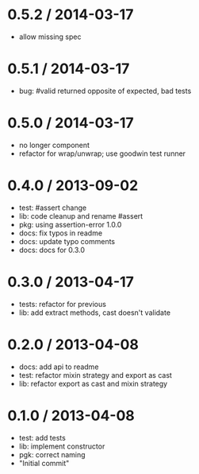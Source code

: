 
0.5.2 / 2014-03-17 
==================

  * allow missing spec

0.5.1 / 2014-03-17 
==================

  * bug: #valid returned opposite of expected, bad tests

0.5.0 / 2014-03-17 
==================

  * no longer component
  * refactor for wrap/unwrap; use goodwin test runner

0.4.0 / 2013-09-02 
==================

 * test: #assert change
 * lib: code cleanup and rename #assert
 * pkg: using assertion-error 1.0.0
 * docs: fix typos in readme
 * docs: update typo comments
 * docs: docs for 0.3.0

0.3.0 / 2013-04-17 
==================

  * tests: refactor for previous
  * lib: add extract methods, cast doesn't validate

0.2.0 / 2013-04-08 
==================

  * docs: add api to readme
  * test: refactor mixin strategy and export as cast
  * lib: refactor export as cast and mixin strategy

0.1.0 / 2013-04-08 
==================

  * test: add tests
  * lib: implement constructor
  * pgk: correct naming
  * "Initial commit"
